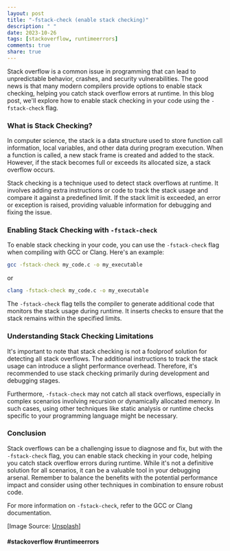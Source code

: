 ```yaml
---
layout: post
title: "-fstack-check (enable stack checking)"
description: " "
date: 2023-10-26
tags: [stackoverflow, runtimeerrors]
comments: true
share: true
---
```


Stack overflow is a common issue in programming that can lead to unpredictable behavior, crashes, and security vulnerabilities. The good news is that many modern compilers provide options to enable stack checking, helping you catch stack overflow errors at runtime. In this blog post, we'll explore how to enable stack checking in your code using the `-fstack-check` flag.

### What is Stack Checking?

In computer science, the stack is a data structure used to store function call information, local variables, and other data during program execution. When a function is called, a new stack frame is created and added to the stack. However, if the stack becomes full or exceeds its allocated size, a stack overflow occurs.

Stack checking is a technique used to detect stack overflows at runtime. It involves adding extra instructions or code to track the stack usage and compare it against a predefined limit. If the stack limit is exceeded, an error or exception is raised, providing valuable information for debugging and fixing the issue.

### Enabling Stack Checking with `-fstack-check`

To enable stack checking in your code, you can use the `-fstack-check` flag when compiling with GCC or Clang. Here's an example:

```bash
gcc -fstack-check my_code.c -o my_executable
```

or

```bash
clang -fstack-check my_code.c -o my_executable
```

The `-fstack-check` flag tells the compiler to generate additional code that monitors the stack usage during runtime. It inserts checks to ensure that the stack remains within the specified limits.

### Understanding Stack Checking Limitations

It's important to note that stack checking is not a foolproof solution for detecting all stack overflows. The additional instructions to track the stack usage can introduce a slight performance overhead. Therefore, it's recommended to use stack checking primarily during development and debugging stages.

Furthermore, `-fstack-check` may not catch all stack overflows, especially in complex scenarios involving recursion or dynamically allocated memory. In such cases, using other techniques like static analysis or runtime checks specific to your programming language might be necessary.

### Conclusion

Stack overflows can be a challenging issue to diagnose and fix, but with the `-fstack-check` flag, you can enable stack checking in your code, helping you catch stack overflow errors during runtime. While it's not a definitive solution for all scenarios, it can be a valuable tool in your debugging arsenal. Remember to balance the benefits with the potential performance impact and consider using other techniques in combination to ensure robust code.

For more information on `-fstack-check`, refer to the GCC or Clang documentation.

\[Image Source: [Unsplash](https://unsplash.com/photos/lpllF8jENpo)\]

#### #stackoverflow #runtimeerrors